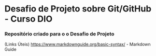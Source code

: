 # Desafio de Projeto sobre Git/GitHub - Curso DIO
### Repositório criado para o o Desafio de Projeto

(Links Úteis) https://www.markdownguide.org/basic-syntax/ - Markdown Guide